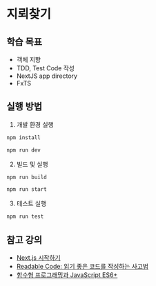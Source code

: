 # 지뢰찾기

## **학습 목표**

- 객체 지향
- TDD, Test Code 작성
- NextJS app directory
- FxTS

## 실행 방법

1. 개발 환경 실행

```bash
npm install
```

```bash
npm run dev
```

2. 빌드 및 실행

```bash
npm run build
```

```bash
npm run start
```

3. 테스트 실행

```bash
npm run test
```

## 참고 강의

- [Next.js 시작하기](https://nomadcoders.co/nextjs-for-beginners/lobby)
- [Readable Code: 읽기 좋은 코드를 작성하는 사고법](https://www.inflearn.com/course/readable-code-%EC%9D%BD%EA%B8%B0%EC%A2%8B%EC%9D%80%EC%BD%94%EB%93%9C-%EC%9E%91%EC%84%B1%EC%82%AC%EA%B3%A0%EB%B2%95/dashboard)
- [함수형 프로그래밍과 JavaScript ES6+](https://www.inflearn.com/course/functional-es6/dashboard)

